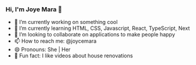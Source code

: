 ### Hi, I'm Joye Mara 👋

- 🔭 I’m currently working on something cool 
- 🌱 I’m currently learning HTML, CSS, Javascript, React, TypeScript, Next 
- 👯 I’m looking to collaborate on applications to make people happy
- 📫 How to reach me: @joycemara
- 😄 Pronouns: She | Her
- 🏡 Fun fact: I like videos about house renovations 

